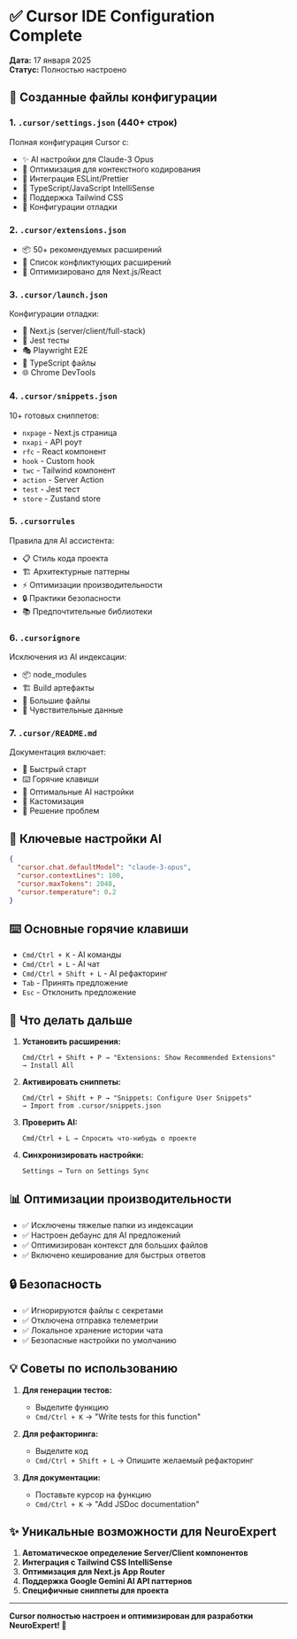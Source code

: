 # ✅ Cursor IDE Configuration Complete

**Дата:** 17 января 2025  
**Статус:** Полностью настроено

## 📁 Созданные файлы конфигурации

### 1. **`.cursor/settings.json`** (440+ строк)
Полная конфигурация Cursor с:
- ✨ AI настройки для Claude-3 Opus
- 🤖 Оптимизация для контекстного кодирования
- 🎨 Интеграция ESLint/Prettier
- 📝 TypeScript/JavaScript IntelliSense
- 🎯 Поддержка Tailwind CSS
- 🔧 Конфигурации отладки

### 2. **`.cursor/extensions.json`**
- 📦 50+ рекомендуемых расширений
- 🚫 Список конфликтующих расширений
- 🎯 Оптимизировано для Next.js/React

### 3. **`.cursor/launch.json`**
Конфигурации отладки:
- 🐛 Next.js (server/client/full-stack)
- 🧪 Jest тесты
- 🎭 Playwright E2E
- 📘 TypeScript файлы
- 🌐 Chrome DevTools

### 4. **`.cursor/snippets.json`**
10+ готовых сниппетов:
- `nxpage` - Next.js страница
- `nxapi` - API роут
- `rfc` - React компонент
- `hook` - Custom hook
- `twc` - Tailwind компонент
- `action` - Server Action
- `test` - Jest тест
- `store` - Zustand store

### 5. **`.cursorrules`**
Правила для AI ассистента:
- 📋 Стиль кода проекта
- 🏗️ Архитектурные паттерны
- ⚡ Оптимизации производительности
- 🔒 Практики безопасности
- 📚 Предпочтительные библиотеки

### 6. **`.cursorignore`**
Исключения из AI индексации:
- 📦 node_modules
- 🏗️ Build артефакты
- 📁 Большие файлы
- 🔐 Чувствительные данные

### 7. **`.cursor/README.md`**
Документация включает:
- 🚀 Быстрый старт
- ⌨️ Горячие клавиши
- 🎯 Оптимальные AI настройки
- 🔧 Кастомизация
- 🐛 Решение проблем

## 🎯 Ключевые настройки AI

```json
{
  "cursor.chat.defaultModel": "claude-3-opus",
  "cursor.contextLines": 100,
  "cursor.maxTokens": 2048,
  "cursor.temperature": 0.2
}
```

## ⌨️ Основные горячие клавиши

- `Cmd/Ctrl + K` - AI команды
- `Cmd/Ctrl + L` - AI чат
- `Cmd/Ctrl + Shift + L` - AI рефакторинг
- `Tab` - Принять предложение
- `Esc` - Отклонить предложение

## 🚀 Что делать дальше

1. **Установить расширения:**
   ```
   Cmd/Ctrl + Shift + P → "Extensions: Show Recommended Extensions"
   → Install All
   ```

2. **Активировать сниппеты:**
   ```
   Cmd/Ctrl + Shift + P → "Snippets: Configure User Snippets"
   → Import from .cursor/snippets.json
   ```

3. **Проверить AI:**
   ```
   Cmd/Ctrl + L → Спросить что-нибудь о проекте
   ```

4. **Синхронизировать настройки:**
   ```
   Settings → Turn on Settings Sync
   ```

## 📊 Оптимизации производительности

- ✅ Исключены тяжелые папки из индексации
- ✅ Настроен дебаунс для AI предложений
- ✅ Оптимизирован контекст для больших файлов
- ✅ Включено кеширование для быстрых ответов

## 🔒 Безопасность

- ✅ Игнорируются файлы с секретами
- ✅ Отключена отправка телеметрии
- ✅ Локальное хранение истории чата
- ✅ Безопасные настройки по умолчанию

## 💡 Советы по использованию

1. **Для генерации тестов:**
   - Выделите функцию
   - `Cmd/Ctrl + K` → "Write tests for this function"

2. **Для рефакторинга:**
   - Выделите код
   - `Cmd/Ctrl + Shift + L` → Опишите желаемый рефакторинг

3. **Для документации:**
   - Поставьте курсор на функцию
   - `Cmd/Ctrl + K` → "Add JSDoc documentation"

## ✨ Уникальные возможности для NeuroExpert

1. **Автоматическое определение Server/Client компонентов**
2. **Интеграция с Tailwind CSS IntelliSense**
3. **Оптимизация для Next.js App Router**
4. **Поддержка Google Gemini AI API паттернов**
5. **Специфичные сниппеты для проекта**

---

**Cursor полностью настроен и оптимизирован для разработки NeuroExpert! 🚀**